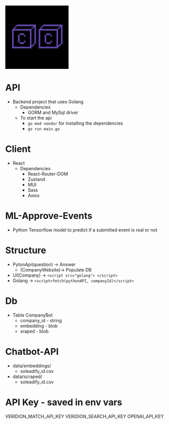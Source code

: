 ![](./miscellaneous/companycompasslogo.jpg)
# API
- Backend project that uses Golang
  - Dependencies
    - GORM and MySql driver
  - To start the api
    - ``go mod vendor`` for installing the dependencies
    - ``go run main.go`` 

# Client
- React
  - Dependencies
    - React-Router-DOM
    - Zustand
    - MUI
    - Sass
    - Axios

# ML-Approve-Events
- Python Tensorflow model to predict if a submitted event is real or not

# Structure
- PytonApi(question) -> Answer
  - (CompanyWebsite)-> Populate DB
- UI(Company) -> ``<script src="golang"> </script>``
- Golang -> ``<script>fetch(pythonAPI, companyId)</script>``

# Db
- Table CompanyBot
  - company_id - string
  - embedding - blob
  - sraped - blob

# Chatbot-API
- data/embeddings/
  - soleadify_id.csv
- data/scraped/
  - soleadify_id.csv

# API Key - saved in env vars
VERIDION_MATCH_API_KEY
VERIDION_SEARCH_API_KEY
OPENAI_API_KEY